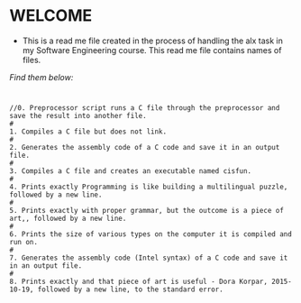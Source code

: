 # WELCOME
- This is a read me file created in the process of handling the alx task in my Software Engineering course. This read me file contains names of files.

_Find them below:_
#
```
//0. Preprocessor script runs a C file through the preprocessor and save the result into another file.
#
1. Compiles a C file but does not link.
#
2. Generates the assembly code of a C code and save it in an output file.
#
3. Compiles a C file and creates an executable named cisfun.
#
4. Prints exactly Programming is like building a multilingual puzzle, followed by a new line.
#
5. Prints exactly with proper grammar, but the outcome is a piece of art,, followed by a new line.
#
6. Prints the size of various types on the computer it is compiled and run on.
#
7. Generates the assembly code (Intel syntax) of a C code and save it in an output file.
#
8. Prints exactly and that piece of art is useful - Dora Korpar, 2015-10-19, followed by a new line, to the standard error.
```

